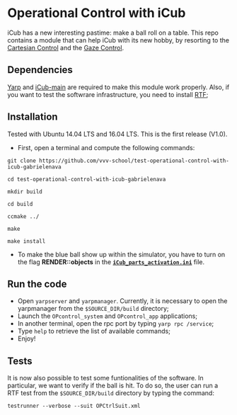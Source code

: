 # Operational Control with iCub

iCub has a new interesting pastime: make a ball roll on a table. This repo contains a module that can help iCub with its new hobby, by resorting to the [Cartesian Control](http://wiki.icub.org/iCub/main/dox/html/icub_cartesian_interface.html) and the [Gaze Control](http://wiki.icub.org/iCub/main/dox/html/icub_gaze_interface.html).

## Dependencies 

[Yarp](https://github.com/robotology/yarp) and [iCub-main](https://github.com/robotology/icub-main) are required to make this module work properly. Also, if you want to test the softwrare infrastructure, you need to install [RTF](https://github.com/robotology/robot-testing);

## Installation

Tested with Ubuntu 14.04 LTS and 16.04 LTS. This is the first release (V1.0).

- First, open a terminal and compute the following commands:

`git clone https://github.com/vvv-school/test-operational-control-with-icub-gabrielenava`
 
`cd test-operational-control-with-icub-gabrielenava`
 
`mkdir build`
 
`cd build`
 
`ccmake ../`
 
`make`
 
`make install`
 
- To make the blue ball show up within the simulator, you have to turn on the flag **RENDER::objects** in the [**`iCub_parts_activation.ini`**](https://github.com/robotology/icub-main/blob/master/app/simConfig/conf/iCub_parts_activation.ini#L28) file.

## Run the code

- Open `yarpserver` and `yarpmanager`. Currently, it is necessary to open the yarpmanager from the `$SOURCE_DIR/build` directory;
- Launch the `OPcontrol_system` and `OPcontrol_app` applications;
- In another terminal, open the rpc port by typing `yarp rpc /service`;
- Type `help` to retrieve the list of available commands;
- Enjoy!

## Tests

It is now also possible to test some funtionalities of the software. In particular, we want to verify if the ball is hit. To do so, the user can run a RTF test from the `$SOURCE_DIR/build` directory by typing the command:

`testrunner --verbose --suit OPCtrlSuit.xml` 



